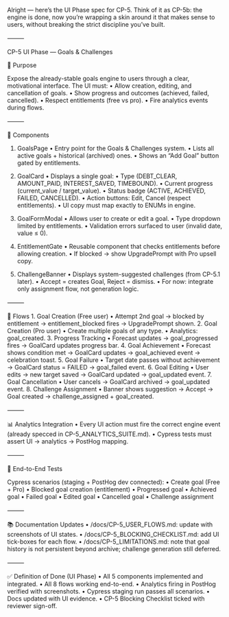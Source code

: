 Alright — here’s the UI Phase spec for CP-5. Think of it as CP-5b: the engine is done, now you’re wrapping a skin around it that makes sense to users, without breaking the strict discipline you’ve built.

⸻

CP-5 UI Phase — Goals & Challenges

🎯 Purpose

Expose the already-stable goals engine to users through a clear, motivational interface.
The UI must:
	•	Allow creation, editing, and cancellation of goals.
	•	Show progress and outcomes (achieved, failed, cancelled).
	•	Respect entitlements (free vs pro).
	•	Fire analytics events during flows.

⸻

🧱 Components

1. GoalsPage
	•	Entry point for the Goals & Challenges system.
	•	Lists all active goals + historical (archived) ones.
	•	Shows an “Add Goal” button gated by entitlements.

2. GoalCard
	•	Displays a single goal:
	•	Type (DEBT_CLEAR, AMOUNT_PAID, INTEREST_SAVED, TIMEBOUND).
	•	Current progress (current_value / target_value).
	•	Status badge (ACTIVE, ACHIEVED, FAILED, CANCELLED).
	•	Action buttons: Edit, Cancel (respect entitlements).
	•	UI copy must map exactly to ENUMs in engine.

3. GoalFormModal
	•	Allows user to create or edit a goal.
	•	Type dropdown limited by entitlements.
	•	Validation errors surfaced to user (invalid date, value ≤ 0).

4. EntitlementGate
	•	Reusable component that checks entitlements before allowing creation.
	•	If blocked → show UpgradePrompt with Pro upsell copy.

5. ChallengeBanner
	•	Displays system-suggested challenges (from CP-5.1 later).
	•	Accept = creates Goal, Reject = dismiss.
	•	For now: integrate only assignment flow, not generation logic.

⸻

🧪 Flows
	1.	Goal Creation (Free user)
	•	Attempt 2nd goal → blocked by entitlement → entitlement_blocked fires → UpgradePrompt shown.
	2.	Goal Creation (Pro user)
	•	Create multiple goals of any type.
	•	Analytics: goal_created.
	3.	Progress Tracking
	•	Forecast updates → goal_progressed fires → GoalCard updates progress bar.
	4.	Goal Achievement
	•	Forecast shows condition met → GoalCard updates → goal_achieved event → celebration toast.
	5.	Goal Failure
	•	Target date passes without achievement → GoalCard status = FAILED → goal_failed event.
	6.	Goal Editing
	•	User edits → new target saved → GoalCard updated → goal_updated event.
	7.	Goal Cancellation
	•	User cancels → GoalCard archived → goal_updated event.
	8.	Challenge Assignment
	•	Banner shows suggestion → Accept → Goal created → challenge_assigned + goal_created.

⸻

📊 Analytics Integration
	•	Every UI action must fire the correct engine event (already specced in CP-5_ANALYTICS_SUITE.md).
	•	Cypress tests must assert UI → analytics → PostHog mapping.

⸻

🧪 End-to-End Tests

Cypress scenarios (staging + PostHog dev connected):
	•	Create goal (Free + Pro)
	•	Blocked goal creation (entitlement)
	•	Progressed goal
	•	Achieved goal
	•	Failed goal
	•	Edited goal
	•	Cancelled goal
	•	Challenge assignment

⸻

📚 Documentation Updates
	•	/docs/CP-5_USER_FLOWS.md: update with screenshots of UI states.
	•	/docs/CP-5_BLOCKING_CHECKLIST.md: add UI tick-boxes for each flow.
	•	/docs/CP-5_LIMITATIONS.md: note that goal history is not persistent beyond archive; challenge generation still deferred.

⸻

✅ Definition of Done (UI Phase)
	•	All 5 components implemented and integrated.
	•	All 8 flows working end-to-end.
	•	Analytics firing in PostHog verified with screenshots.
	•	Cypress staging run passes all scenarios.
	•	Docs updated with UI evidence.
	•	CP-5 Blocking Checklist ticked with reviewer sign-off.
